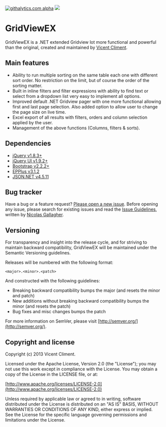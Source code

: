[![githalytics.com alpha](https://cruel-carlota.pagodabox.com/ae50e99ffb68962588c0be3b387931dc "githalytics.com")](http://githalytics.com/vcliment89/GridViewEX)
<a href="https://github.com/vcliment89/GridViewEX/">
  <img src="http://cdn1.iconfinder.com/data/icons/cc_mono_icon_set/blacks/48x48/2x2_grid.png">
</a>

GridViewEX
==========

GridViewEX is a .NET extended Gridview lot more functional and powerful than the original, created and maintained by [Vicent Climent](www.linkedin.com/in/vcliment89/en).

## Main features
 * Ability to run multiple sorting on the same table each one with different sort order. No restriction on the limit, but of course the order of the sorting matter.
 * Built in inline filters and filter expressions with ability to find text or select from a dropdown list very easy to implement all options.
 * Improved default .NET Gridview pager with one more functional allowing first and last page selection. Also added option to allow user to change the page size on live time.
 * Excel export of all results with filters, orders and column selection applied by the user.
 * Management of the above functions (Columns, filters & sorts).

## Dependencies
 * [jQuery v1.8.3+](https://github.com/jquery/jquery)
 * [jQuery UI v1.9.2+](https://github.com/jquery/jquery)
 * [Bootstrap v2.2.2+](https://github.com/twitter/bootstrap)
 * [EPPlus v3.1.2](http://epplus.codeplex.com/)
 * [JSON.NET v4.5.11](http://json.codeplex.com/)

## Bug tracker

Have a bug or a feature request? [Please open a new issue](https://github.com/vcliment89/GridViewEX/issues). Before opening any issue, please search for existing issues and read the [Issue Guidelines](https://github.com/necolas/issue-guidelines), written by [Nicolas Gallagher](https://github.com/necolas/).

## Versioning

For transparency and insight into the release cycle, and for striving to maintain backward compatibility, GridViewEX will be maintained under the Semantic Versioning guidelines.

Releases will be numbered with the following format:

`<major>.<minor>.<patch>`

And constructed with the following guidelines:

* Breaking backward compatibility bumps the major (and resets the minor and patch)
* New additions without breaking backward compatibility bumps the minor (and resets the patch)
* Bug fixes and misc changes bumps the patch

For more information on SemVer, please visit [http://semver.org/](http://semver.org/).

## Copyright and license

Copyright (c) 2013 Vicent Climent.

Licensed under the Apache License, Version 2.0 (the "License");
you may not use this work except in compliance with the License.
You may obtain a copy of the License in the LICENSE file, or at:

  [http://www.apache.org/licenses/LICENSE-2.0](http://www.apache.org/licenses/LICENSE-2.0)

Unless required by applicable law or agreed to in writing, software
distributed under the License is distributed on an "AS IS" BASIS,
WITHOUT WARRANTIES OR CONDITIONS OF ANY KIND, either express or implied.
See the License for the specific language governing permissions and
limitations under the License.
